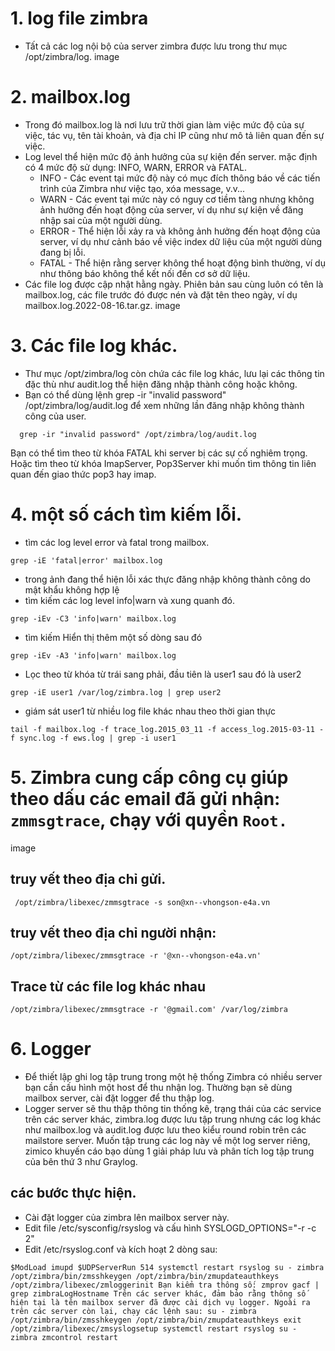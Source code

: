 # 1. log file zimbra
- Tất cả các log nội bộ của server zimbra được lưu trong thư mục /opt/zimbra/log.
image

# 2. mailbox.log
- Trong đó mailbox.log là nơi lưu trữ thời gian làm việc mức độ của sự việc, tác vụ, tên tài khoản, và địa chỉ IP cũng như mô tả liên quan đến sự việc.
- Log level thể hiện mức độ ảnh hưởng của sự kiện đến server. mặc định có 4 mức độ sử dụng: INFO, WARN, ERROR và FATAL.
  - INFO - Các event tại mức độ này có mục đích thông báo về các tiến trình của Zimbra như việc tạo, xóa message, v.v...
  - WARN - Các event tại mức này có nguy cơ tiềm tàng nhưng không ảnh hưởng đến hoạt động của server, ví dụ như sự kiện về đăng nhập sai của một người dùng.
  - ERROR - Thể hiện lỗi xảy ra và không ảnh hưởng đến hoạt động của server, ví dụ như cảnh báo về việc index dữ liệu của một người dùng đang bị lỗi.
  - FATAL - Thể hiện rằng server không thể hoạt động bình thường, ví dụ như thông báo không thể kết nối đến cơ sở dữ liệu.
- Các file log được cập nhật hằng ngày. Phiên bản sau cùng luôn có tên là mailbox.log, các file trước đó được nén và đặt tên theo ngày, ví dụ mailbox.log.2022-08-16.tar.gz.
image

# 3. Các file log khác.
- Thư mục /opt/zimbra/log còn chứa các file log khác, lưu lại các thông tin đặc thù như audit.log thể hiện đăng nhập thành công hoặc không.
- Bạn có thể dùng lệnh grep -ir "invalid password" /opt/zimbra/log/audit.log để xem những lần đăng nhập không thành công của user.
```
  grep -ir "invalid password" /opt/zimbra/log/audit.log
```

Bạn có thể tìm theo từ khóa FATAL khi server bị các sự cố nghiêm trọng. Hoặc tìm theo từ khóa ImapServer, Pop3Server khi muốn tìm thông tin liên quan đến giao thức pop3 hay imap.
# 4. một số cách tìm kiếm lỗi.
- tìm các log level error và fatal trong mailbox.
```
grep -iE 'fatal|error' mailbox.log
```
  - trong ảnh đang thể hiện lỗi xác thực đăng nhập không thành công do mật khẩu không hợp lệ
- tìm kiếm các log level info|warn và xung quanh đó.
```
grep -iEv -C3 'info|warn' mailbox.log
```
- tìm kiếm Hiển thị thêm một số dòng sau đó
```
grep -iEv -A3 'info|warn' mailbox.log
```
- Lọc theo từ khóa từ trái sang phải, đầu tiên là user1 sau đó là user2
```
grep -iE user1 /var/log/zimbra.log | grep user2
```
- giám sát user1 từ nhiều log file khác nhau theo thời gian thực
```
tail -f mailbox.log -f trace_log.2015_03_11 -f access_log.2015-03-11 -f sync.log -f ews.log | grep -i user1
```
# 5. Zimbra cung cấp công cụ giúp theo dấu các email đã gửi nhận: `zmmsgtrace`, chạy với quyền `Root.`
image
## truy vết theo địa chỉ gửi.
``` 
 /opt/zimbra/libexec/zmmsgtrace -s son@xn--vhongson-e4a.vn
```

## truy vết theo địa chỉ người nhận:
```  
/opt/zimbra/libexec/zmmsgtrace -r '@xn--vhongson-e4a.vn' 
```

## Trace từ các file log khác nhau
```
/opt/zimbra/libexec/zmmsgtrace -r '@gmail.com' /var/log/zimbra
```
# 6. Logger
- Để thiết lập ghi log tập trung trong một hệ thống Zimbra có nhiều server bạn cần cấu hình một host để thu nhận log. Thường bạn sẽ dùng mailbox server, cài đặt logger để thu thập log.
- Logger server sẽ thu thập thông tin thống kê, trạng thái của các service trên các server khác, zimbra.log được lưu tập trung nhưng các log khác như mailbox.log và audit.log được lưu theo kiểu round robin trên các mailstore server. Muốn tập trung các log này về một log server riêng, zimico khuyến cáo bạo dùng 1 giải pháp lưu và phân tích log tập trung của bên thứ 3 như Graylog.
## các bước thực hiện.
- Cài đặt logger của zimbra lên mailbox server này.
- Edit file /etc/sysconfig/rsyslog và cấu hình SYSLOGD_OPTIONS="-r -c 2"
- Edit /etc/rsyslog.conf và kích hoạt 2 dòng sau:
```
$ModLoad imupd $UDPServerRun 514 systemctl restart rsyslog su - zimbra /opt/zimbra/bin/zmsshkeygen /opt/zimbra/bin/zmupdateauthkeys /opt/zimbra/libexec/zmloggerinit Bạn kiểm tra thông số: zmprov gacf | grep zimbraLogHostname Trên các server khác, đảm bảo rằng thông số hiện tại là tên mailbox server đã được cài dịch vụ logger. Ngoài ra trên các server còn lại, chạy các lệnh sau: su - zimbra /opt/zimbra/bin/zmsshkeygen /opt/zimbra/bin/zmupdateauthkeys exit /opt/zimbra/libexec/zmsyslogsetup systemctl restart rsyslog su - zimbra zmcontrol restart
```
